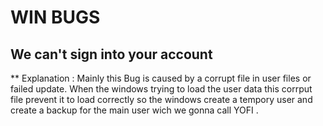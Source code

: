 # WIN BUGS

## We can't sign into your account 
  ** Explanation : Mainly this Bug is caused by a corrupt file in user files or failed update. When the windows trying to load the user data this corrput file prevent it to load correctly so the windows create a tempory user and create a backup for the main user wich we gonna call YOFI .
